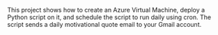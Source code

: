 This project shows how to create an Azure Virtual Machine, deploy a Python script on it, and schedule the script to run daily using cron. The script sends a daily motivational quote email to your Gmail account.
